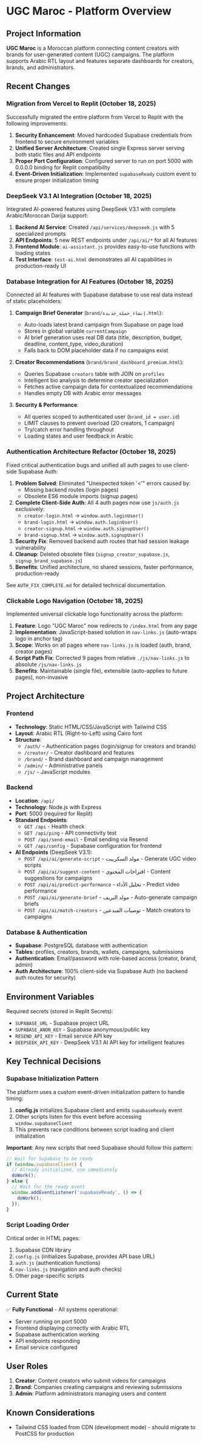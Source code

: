 # UGC Maroc - Platform Overview

## Project Information

**UGC Maroc** is a Moroccan platform connecting content creators with brands for user-generated content (UGC) campaigns. The platform supports Arabic RTL layout and features separate dashboards for creators, brands, and administrators.

## Recent Changes

### Migration from Vercel to Replit (October 18, 2025)

Successfully migrated the entire platform from Vercel to Replit with the following improvements:

1. **Security Enhancement**: Moved hardcoded Supabase credentials from frontend to secure environment variables
2. **Unified Server Architecture**: Created single Express server serving both static files and API endpoints
3. **Proper Port Configuration**: Configured server to run on port 5000 with 0.0.0.0 binding for Replit compatibility
4. **Event-Driven Initialization**: Implemented `supabaseReady` custom event to ensure proper initialization timing

### DeepSeek V3.1 AI Integration (October 18, 2025)

Integrated AI-powered features using DeepSeek V3.1 with complete Arabic/Moroccan Darija support:

1. **Backend AI Service**: Created `/api/services/deepseek.js` with 5 specialized prompts
2. **API Endpoints**: 5 new REST endpoints under `/api/ai/*` for all AI features
3. **Frontend Module**: `ai-assistant.js` provides easy-to-use functions with loading states
4. **Test Interface**: `test-ai.html` demonstrates all AI capabilities in production-ready UI

### Database Integration for AI Features (October 18, 2025)

Connected all AI features with Supabase database to use real data instead of static placeholders:

1. **Campaign Brief Generator** (`brand/إنشاء_حملة_جديدة.html`):
   - Auto-loads latest brand campaign from Supabase on page load
   - Stores in global variable `currentCampaign`
   - AI brief generation uses real DB data (title, description, budget, deadline, content_type, video_duration)
   - Falls back to DOM placeholder data if no campaigns exist
   
2. **Creator Recommendations** (`brand/brand_dashboard_premium.html`):
   - Queries Supabase `creators` table with JOIN on `profiles`
   - Intelligent bio analysis to determine creator specialization
   - Fetches active campaign data for contextualized recommendations
   - Handles empty DB with Arabic error messages
   
3. **Security & Performance**:
   - All queries scoped to authenticated user (`brand_id = user.id`)
   - LIMIT clauses to prevent overload (20 creators, 1 campaign)
   - Try/catch error handling throughout
   - Loading states and user feedback in Arabic

### Authentication Architecture Refactor (October 18, 2025)

Fixed critical authentication bugs and unified all auth pages to use client-side Supabase Auth:

1. **Problem Solved**: Eliminated "Unexpected token '<'" errors caused by:
   - Missing backend routes (login pages)
   - Obsolete ES6 module imports (signup pages)
2. **Complete Client-Side Auth**: All 4 auth pages now use `js/auth.js` exclusively:
   - `creator-login.html` → `window.auth.loginUser()`
   - `brand-login.html` → `window.auth.loginUser()`
   - `creator-signup.html` → `window.auth.signupUser()`
   - `brand-signup.html` → `window.auth.signupUser()`
3. **Security Fix**: Removed backend auth routes that had session leakage vulnerability
4. **Cleanup**: Deleted obsolete files (`signup_creator_supabase.js`, `signup_brand_supabase.js`)
5. **Benefits**: Unified architecture, no shared sessions, faster performance, production-ready

See `AUTH_FIX_COMPLETE.md` for detailed technical documentation.

### Clickable Logo Navigation (October 18, 2025)

Implemented universal clickable logo functionality across the platform:

1. **Feature**: Logo "UGC Maroc" now redirects to `/index.html` from any page
2. **Implementation**: JavaScript-based solution in `nav-links.js` (auto-wraps logo in anchor tag)
3. **Scope**: Works on all pages where `nav-links.js` is loaded (auth, brand, creator pages)
4. **Script Path Fix**: Corrected 9 pages from relative `./js/nav-links.js` to absolute `/js/nav-links.js`
5. **Benefits**: Maintainable (single file), extensible (auto-applies to future pages), non-invasive

## Project Architecture

### Frontend
- **Technology**: Static HTML/CSS/JavaScript with Tailwind CSS
- **Layout**: Arabic RTL (Right-to-Left) using Cairo font
- **Structure**:
  - `/auth/` - Authentication pages (login/signup for creators and brands)
  - `/creator/` - Creator dashboard and features
  - `/brand/` - Brand dashboard and campaign management
  - `/admin/` - Administrative panels
  - `/js/` - JavaScript modules

### Backend
- **Location**: `/api/`
- **Technology**: Node.js with Express
- **Port**: 5000 (required for Replit)
- **Standard Endpoints**:
  - `GET /api` - Health check
  - `GET /api/ping` - API connectivity test
  - `POST /api/send-email` - Email sending via Resend
  - `GET /api/config` - Supabase configuration for frontend
- **AI Endpoints** (DeepSeek V3.1):
  - `POST /api/ai/generate-script` - مولد السكريبت - Generate UGC video scripts
  - `POST /api/ai/suggest-content` - اقتراحات المحتوى - Content suggestions for campaigns
  - `POST /api/ai/predict-performance` - تحليل الأداء - Predict video performance
  - `POST /api/ai/generate-brief` - مولد البريف - Auto-generate campaign briefs
  - `POST /api/ai/match-creators` - توصيات المبدعين - Match creators to campaigns

### Database & Authentication
- **Supabase**: PostgreSQL database with authentication
- **Tables**: profiles, creators, brands, wallets, campaigns, submissions
- **Authentication**: Email/password with role-based access (creator, brand, admin)
- **Auth Architecture**: 100% client-side via Supabase Auth (no backend auth routes for security)

## Environment Variables

Required secrets (stored in Replit Secrets):
- `SUPABASE_URL` - Supabase project URL
- `SUPABASE_ANON_KEY` - Supabase anonymous/public key
- `RESEND_API_KEY` - Email service API key
- `DEEPSEEK_API_KEY` - DeepSeek V3.1 AI API key for intelligent features

## Key Technical Decisions

### Supabase Initialization Pattern

The platform uses a custom event-driven initialization pattern to handle timing:

1. **config.js** initializes Supabase client and emits `supabaseReady` event
2. Other scripts listen for this event before accessing `window.supabaseClient`
3. This prevents race conditions between script loading and client initialization

**Important**: Any new scripts that need Supabase should follow this pattern:

```javascript
// Wait for Supabase to be ready
if (window.supabaseClient) {
  // Already initialized, use immediately
  doWork();
} else {
  // Wait for the ready event
  window.addEventListener('supabaseReady', () => {
    doWork();
  });
}
```

### Script Loading Order

Critical order in HTML pages:
1. Supabase CDN library
2. `config.js` (initializes Supabase, provides API base URL)
3. `auth.js` (authentication functions)
4. `nav-links.js` (navigation and auth checks)
5. Other page-specific scripts

## Current State

✅ **Fully Functional** - All systems operational:
- Server running on port 5000
- Frontend displaying correctly with Arabic RTL
- Supabase authentication working
- API endpoints responding
- Email service configured

## User Roles

1. **Creator**: Content creators who submit videos for campaigns
2. **Brand**: Companies creating campaigns and reviewing submissions
3. **Admin**: Platform administrators managing users and content

## Known Considerations

- Tailwind CSS loaded from CDN (development mode) - should migrate to PostCSS for production
